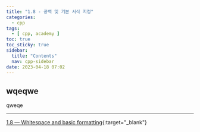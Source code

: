 ```yaml
---
title: "1.8 - 공백 및 기본 서식 지정"
categories:
  - cpp
tags:
  - [ cpp, academy ]
toc: true
toc_sticky: true
sidebar:
  title: "Contents"
  nav: cpp-sidebar
date: 2023-04-18 07:02
---
```


## wqeqwe

qweqe

---

[1.8 — Whitespace and basic formatting](https://www.learncpp.com/cpp-tutorial/whitespace-and-basic-formatting/){:target="_blank"}


<!--

<div class="notice--info" markdown="1">
<span class="notice-title">
**TITLE**
</span>

BODY
</div>

-->
